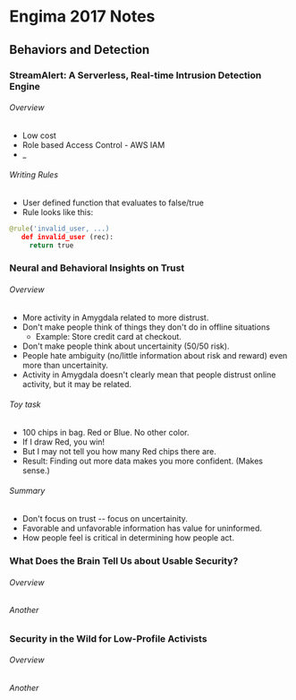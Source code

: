 # Engima 2017 Notes

## Behaviors and Detection

### StreamAlert: A Serverless, Real-time Intrusion Detection Engine

###### Overview
- Low cost
- Role based Access Control - AWS IAM
- _

###### Writing Rules
- User defined function that evaluates to false/true
- Rule looks like this:
```python
@rule('invalid_user, ...)
   def invalid_user (rec):
     return true
```

### Neural and Behavioral Insights on Trust

###### Overview
- More activity in Amygdala related to more distrust.
- Don't make people think of things they don't do in offline situations
  - Example: Store credit card at checkout.
- Don't make people think about uncertainity (50/50 risk).
- People hate ambiguity (no/little information about risk and reward) even more than uncertainity.
- Activity in Amygdala doesn't clearly mean that people distrust online activity, but it may be related.

###### Toy task
- 100 chips in bag. Red or Blue. No other color.
- If I draw Red, you win!
- But I may not tell you how many Red chips there are.
- Result: Finding out more data makes you more confident. (Makes sense.)

###### Summary
- Don't focus on trust -- focus on uncertainity.
- Favorable and unfavorable information has value for uninformed.
- How people feel is critical in determining how people act.

### What Does the Brain Tell Us about Usable Security?

###### Overview

###### Another

### Security in the Wild for Low-Profile Activists

###### Overview

###### Another
